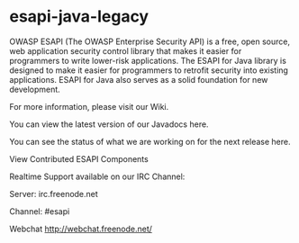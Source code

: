 esapi-java-legacy
=================

OWASP ESAPI (The OWASP Enterprise Security API) is a free, open source, web application security control library that makes it easier for programmers to write lower-risk applications. The ESAPI for Java library is designed to make it easier for programmers to retrofit security into existing applications. ESAPI for Java also serves as a solid foundation for new development.

For more information, please visit our Wiki.

You can view the latest version of our Javadocs here.

You can see the status of what we are working on for the next release here.

View Contributed ESAPI Components

Realtime Support available on our IRC Channel:

Server: irc.freenode.net

Channel: #esapi

Webchat http://webchat.freenode.net/
